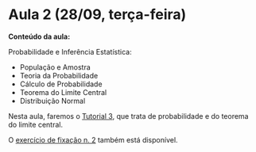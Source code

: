 # Aula 2 (28/09, terça-feira)

**Conteúdo da aula:**

Probabilidade e Inferência Estatística:

* População e Amostra
* Teoria da Probabilidade
* Cálculo de Probabilidade
* Teorema do Limite Central
* Distribuição Normal

Nesta aula, faremos o [Tutorial 3](https://github.com/lgelape/modus_2021/blob/main/Tutoriais/Tutorial3.md), que trata de probabilidade e do teorema do limite central.

O [exercício de fixação n. 2](https://github.com/lgelape/modus_2021/blob/main/Exercicios/Exercicio2.md) também está disponível.

